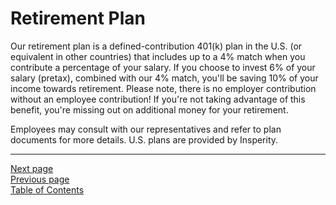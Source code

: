 # Retirement Plan

Our retirement plan is a defined-contribution 401(k) plan in the U.S. (or equivalent in other countries) that includes up to a 4% match when you contribute a percentage of your salary. If you choose to invest 6% of your salary (pretax), combined with our 4% match, you'll be saving 10% of your income towards retirement. Please note, there is no employer contribution without an employee contribution! If you're not taking advantage of this benefit, you're missing out on additional money for your retirement.

Employees may consult with our representatives and refer to plan documents for more details. U.S. plans are provided by Insperity.

---
[Next page](05tech_stipend.md)  
[Previous page](03insurance.md)  
[Table of Contents](../README.md#table-of-contents)
